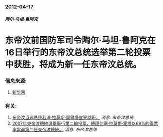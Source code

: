 ### [2012-04-17](/news/2012/04/17/index.md)

##### 陶尔·马坦·鲁阿克
# 东帝汶前国防军司令陶尔·马坦·鲁阿克在16日举行的东帝汶总统选举第二轮投票中获胜，将成为新一任东帝汶总统。




### 信息来源:

1. [新华网](http://news.xinhuanet.com/world/2012-04/18/c_111803398.htm)

### 有关:

1. [东帝汶当选总统若澤·拉莫斯·奧爾塔宣誓就职。](/news/2007/05/20/东帝汶当选总统若澤-拉莫斯-奧爾塔宣誓就职.md) _消息: 东帝汶总统_
2. [ 2007年東帝汶總統選舉舉行第二輪投票，總理何塞·拉莫斯·霍塔以69%的得票率當選第二任東帝汶總統。](/news/2007/05/11/2007年東帝汶總統選舉舉行第二輪投票-總理何塞-拉莫斯-霍塔以69-的得票率當選第二任東帝汶總統.md) _消息: 东帝汶总统_
